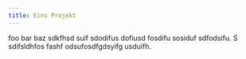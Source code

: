 ```yaml
---
title: Eins Projekt
---
```


foo bar baz sdkfhsd suif sdodifus dofiusd fosdifu sosiduf sdfodsifu. S sdifsldhfos fashf odsufosdfgdsyifg usduifh.
